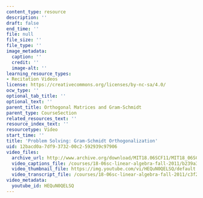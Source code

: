 ```yaml
---
content_type: resource
description: ''
draft: false
end_time: ''
file: null
file_size: ''
file_type: ''
image_metadata:
  caption: ''
  credit: ''
  image-alt: ''
learning_resource_types:
- Recitation Videos
license: https://creativecommons.org/licenses/by-nc-sa/4.0/
ocw_type: ''
optional_tab_title: ''
optional_text: ''
parent_title: Orthogonal Matrices and Gram-Schmidt
parent_type: CourseSection
related_resources_text: ''
resource_index_text: ''
resourcetype: Video
start_time: ''
title: 'Problem Solving: Gram-Schmidt Orthogonalization'
uid: 12bacd0a-7df9-3732-00c2-592939c97906
video_files:
  archive_url: http://www.archive.org/download/MIT18.06SCF11/MIT18_06SC_110609_A1_300k.mp4
  video_captions_file: /courses/18-06sc-linear-algebra-fall-2011/b239a3e8abe750068f3425cb780f07d4_HEQuN0QELSQ.vtt
  video_thumbnail_file: https://img.youtube.com/vi/HEQuN0QELSQ/default.jpg
  video_transcript_file: /courses/18-06sc-linear-algebra-fall-2011/c3f237b70703a56e061e9d16139ffbde_HEQuN0QELSQ.pdf
video_metadata:
  youtube_id: HEQuN0QELSQ
---
```

